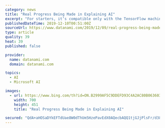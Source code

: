 ```yaml
---
category: news
title: "Real Progress Being Made in Explaining AI"
excerpt: "For starters, it’s compatible only with the TensorFlow machine learning framework. And the model has to be running on Google Cloud. While this certainly gives Google Cloud a valuable competitive advantage over its public cloud competitors Microsoft Azure and Amazon Web Services – which are moving aggressively to build their own AI systems ..."
publishedDateTime: 2019-12-10T00:51:00Z
sourceUrl: https://www.datanami.com/2019/12/09/real-progress-being-made-in-explaining-ai/
type: article
quality: 39
heat: 39
published: false

provider:
  name: datanami.com
  domain: datanami.com

topics:
  - AI
  - Microsoft AI

images:
  - url: https://www.bing.com/th?id=ON.B2999AF5C9DDEFD93C4A2AC80B063603
    width: 700
    height: 451
    title: "Real Progress Being Made in Explaining AI"

secured: "QdA+aHOSaDYkEFTdUae8W0dThUm5HzePavEdX0AQecbAQQ1tjGJjPlsFr/d38/GdeAqHn8w+sAtpFv+NBOsmemvJk601UNH6UjReKft7CScC/cb3vbA0YOV049iAf4gTVd5a2vJejuBKiq9UgwqNZzaHNpnKCiew7R+6ZISyBkcplaPDEYLh/+joNxlFtk1gNuL6Pf8Rb0XKBYfH7KW6S9nMYbH0cxCzUiPB7BELoO7cIDCLGQS2aC+z2NbjF//DD8pZyyDD/+1XjEZ9rA6MAw==;wIOPeZk4NBkoJeivYLhOmg=="
---
```


